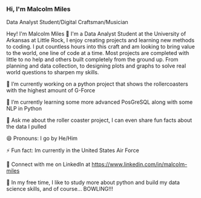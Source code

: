 ### Hi, I'm Malcolm Miles

Data Analyst Student/Digital Craftsman/Musician

Hey! I'm Malcolm Miles 👋
I'm a Data Analyst Student at the University of Arkansas at Little Rock, I enjoy creating projects and learning new methods to coding. I put countless hours into this craft and am looking to bring value to the world, one line of code at a time. Most projects are completed with little to no help and others built completely from the ground up. From planning and data collection, to designing plots and graphs to solve real world questions to sharpen my skills.

🔭 I’m currently working on a python project that shows the rollercoasters with the highest amount of G-Force

🌱 I’m currently learning some more advanced PosGreSQL along with some NLP in Python

💬 Ask me about the roller coaster project, I can even share fun facts about the data I pulled

😄 Pronouns: I go by He/Him

⚡ Fun fact: Im currently in the United States Air Force

🤝 Connect with me on LinkedIn at https://www.linkedin.com/in/malcolm-miles

🎈 In my free time, I like to study more about python and build my data science skills, and of course... BOWLING!!!
#
